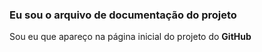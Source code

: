 ### Eu sou o arquivo de documentação do projeto

Sou eu que apareço na página inicial do projeto do **GitHub**
